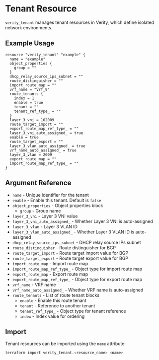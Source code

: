# Tenant Resource

`verity_tenant` manages tenant resources in Verity, which define isolated network environments.

## Example Usage

```hcl
resource "verity_tenant" "example" {
  name = "example"
  object_properties {
    group = ""
  }
  dhcp_relay_source_ips_subnet = ""
  route_distinguisher = ""
  import_route_map = ""
  vrf_name = "Vrf_9"
  route_tenants {
    index = 1
    enable = true
    tenant = ""
    tenant_ref_type_ = ""
  }
  layer_3_vni = 102009
  route_target_import = ""
  export_route_map_ref_type_ = ""
  layer_3_vni_auto_assigned_ = true
  enable = true
  route_target_export = ""
  layer_3_vlan_auto_assigned_ = true
  vrf_name_auto_assigned_ = true
  layer_3_vlan = 2009
  export_route_map = ""
  import_route_map_ref_type_ = ""
}
```

## Argument Reference

* `name` - Unique identifier for the tenant
* `enable` - Enable this tenant. Default is `false`
* `object_properties` - Object properties block
  * `group` - Group name
* `layer_3_vni` - Layer 3 VNI value
* `layer_3_vni_auto_assigned_` - Whether Layer 3 VNI is auto-assigned
* `layer_3_vlan` - Layer 3 VLAN ID
* `layer_3_vlan_auto_assigned_` - Whether Layer 3 VLAN ID is auto-assigned
* `dhcp_relay_source_ips_subnet` - DHCP relay source IPs subnet
* `route_distinguisher` - Route distinguisher for BGP
* `route_target_import` - Route target import value for BGP
* `route_target_export` - Route target export value for BGP
* `import_route_map` - Import route map
* `import_route_map_ref_type_` - Object type for import route map
* `export_route_map` - Export route map
* `export_route_map_ref_type_` - Object type for export route map
* `vrf_name` - VRF name
* `vrf_name_auto_assigned_` - Whether VRF name is auto-assigned
* `route_tenants` - List of route tenant blocks
  * `enable` - Enable this route tenant
  * `tenant` - Reference to another tenant
  * `tenant_ref_type_` - Object type for tenant reference
  * `index` - Index value for ordering

## Import

Tenant resources can be imported using the `name` attribute:

```sh
terraform import verity_tenant.<resource_name> <name>
```